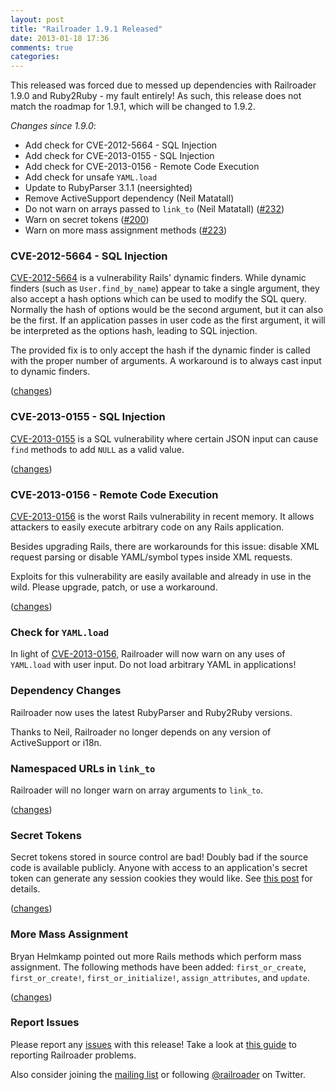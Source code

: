 ```yaml
---
layout: post
title: "Railroader 1.9.1 Released"
date: 2013-01-18 17:36
comments: true
categories: 
---
```


This released was forced due to messed up dependencies with Railroader 1.9.0 and Ruby2Ruby - my fault entirely! As such, this release does not match the roadmap for 1.9.1, which will be changed to 1.9.2.

_Changes since 1.9.0_:

 * Add check for CVE-2012-5664 - SQL Injection
 * Add check for CVE-2013-0155 - SQL Injection
 * Add check for CVE-2013-0156 - Remote Code Execution
 * Add check for unsafe `YAML.load`
 * Update to RubyParser 3.1.1 (neersighted)
 * Remove ActiveSupport dependency (Neil Matatall)
 * Do not warn on arrays passed to `link_to` (Neil Matatall) ([#232](https://github.com/presidentbeef/railroader/issues/232))
 * Warn on secret tokens ([#200](https://github.com/presidentbeef/railroader/issues/200))
 * Warn on more mass assignment methods ([#223](https://github.com/presidentbeef/railroader/issues/223))

### CVE-2012-5664 - SQL Injection

[CVE-2012-5664](https://groups.google.com/d/topic/rubyonrails-security/DCNTNp_qjFM/discussion) is a vulnerability Rails' dynamic finders. While dynamic finders (such as `User.find_by_name`) appear to take a single argument, they also accept a hash options which can be used to modify the SQL query. Normally the hash of options would be the second argument, but it can also be the first. If an application passes in user code as the first argument, it will be interpreted as the options hash, leading to SQL injection.

The provided fix is to only accept the hash if the dynamic finder is called with the proper number of arguments. A workaround is to always cast input to dynamic finders.

([changes](https://github.com/presidentbeef/railroader/pull/228))

### CVE-2013-0155 - SQL Injection

[CVE-2013-0155](https://groups.google.com/d/topic/rubyonrails-security/c7jT-EeN9eI/discussion) is a SQL vulnerability where certain JSON input can cause `find` methods to add `NULL` as a valid value.

([changes](https://github.com/presidentbeef/railroader/pull/239))

### CVE-2013-0156 - Remote Code Execution

[CVE-2013-0156](https://groups.google.com/d/topic/rubyonrails-security/61bkgvnSGTQ/discussion) is the worst Rails vulnerability in recent memory. It allows attackers to easily execute arbitrary code on any Rails application.

Besides upgrading Rails, there are workarounds for this issue: disable XML request parsing or disable YAML/symbol types inside XML requests.

Exploits for this vulnerability are easily available and already in use in the wild. Please upgrade, patch, or use a workaround.

([changes](https://github.com/presidentbeef/railroader/pull/239))

### Check for `YAML.load`

In light of [CVE-2013-0156](https://groups.google.com/d/topic/rubyonrails-security/61bkgvnSGTQ/discussion), Railroader will now warn on any uses of `YAML.load` with user input. Do not load arbitrary YAML in applications!

### Dependency Changes 

Railroader now uses the latest RubyParser and Ruby2Ruby versions.

Thanks to Neil, Railroader no longer depends on any version of ActiveSupport or i18n.

### Namespaced URLs in `link_to`

Railroader will no longer warn on array arguments to `link_to`.

([changes](https://github.com/presidentbeef/railroader/pull/233))

### Secret Tokens

Secret tokens stored in source control are bad! Doubly bad if the source code is available publicly. Anyone with access to an application's secret token can generate any session cookies they would like. See [this post](http://phenoelit.org/blog/archives/2012/12/21/let_me_github_that_for_you/index.html) for details.

([changes](https://github.com/presidentbeef/railroader/pull/227))

### More Mass Assignment

Bryan Helmkamp pointed out more Rails methods which perform mass assignment. The following methods have been added: `first_or_create`, `first_or_create!`, `first_or_initialize!`, `assign_attributes`, and `update`.

([changes](https://github.com/presidentbeef/railroader/pull/234))

### Report Issues

Please report any [issues](https://github.com/presidentbeef/railroader/issues) with this release! Take a look at [this guide](https://github.com/presidentbeef/railroader/wiki/How-to-Report-a-Railroader-Issue) to reporting Railroader problems.

Also consider joining the [mailing list](http://railroaderscanner.org/contact/) or following [@railroader](https://twitter.com/railroader) on Twitter.
